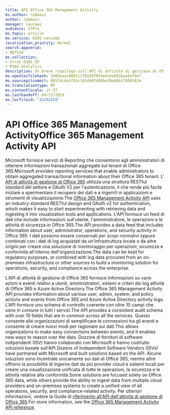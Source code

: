 ```yaml
---
title: API Office 365 Management Activity
ms.author: robmazz
author: robmazz
manager: laurawi
audience: ITPro
ms.topic: article
ms.service: O365-seccomp
localization_priority: Normal
search.appverid:
- MET150
ms.collection:
- Strat_O365_IP
- M365-analytics
description: Un breve riepilogo sull'API di attività di gestione di Office 365.
ms.openlocfilehash: 3405eaac000111fb5d5f054edcbe6816aa9af9e7
ms.sourcegitcommit: 0017dc6a5f81c165d9dfd88be39a6bb17856582e
ms.translationtype: MT
ms.contentlocale: it-IT
ms.lasthandoff: 04/23/2019
ms.locfileid: "32262558"
---
```

# <a name="office-365-management-activity-api"></a><span data-ttu-id="1503c-103">API Office 365 Management Activity</span><span class="sxs-lookup"><span data-stu-id="1503c-103">Office 365 Management Activity API</span></span>
<span data-ttu-id="1503c-104">Microsoft fornisce servizi di Reporting che consentono agli amministratori di ottenere informazioni transazionali aggregate sul tenant di Office 365.</span><span class="sxs-lookup"><span data-stu-id="1503c-104">Microsoft provides reporting services that enable administrators to obtain aggregated transactional information about their Office 365 tenant.</span></span> <span data-ttu-id="1503c-105">L' [API di attività di gestione di Office 365](https://docs.microsoft.com/office/office-365-management-api/office-365-management-apis-overview) utilizza una struttura RESTful standard del settore e OAuth V2 per l'autenticazione, il che rende più facile iniziare a sperimentare il recupero dei dati e a ingerirli in applicazioni e strumenti di visualizzazione.</span><span class="sxs-lookup"><span data-stu-id="1503c-105">The [Office 365 Management Activity API](https://docs.microsoft.com/office/office-365-management-api/office-365-management-apis-overview) uses an industry-standard RESTful design and OAuth v2 for authentication, which makes it easy to start experimenting with retrieving data and ingesting it into visualization tools and applications.</span></span> <span data-ttu-id="1503c-106">L'API fornisce un feed di dati che include informazioni sull'utente, l'amministratore, le operazioni e le attività di sicurezza in Office 365.</span><span class="sxs-lookup"><span data-stu-id="1503c-106">The API provides a data feed that includes information about user, administrator, operations, and security activity in Office 365.</span></span> <span data-ttu-id="1503c-107">I dati possono essere conservati per scopi normativi oppure combinati con i dati di log acquistati da un'infrastruttura locale o da altre origini per creare una soluzione di monitoraggio per operazioni, sicurezza e conformità all'interno dell'organizzazione.</span><span class="sxs-lookup"><span data-stu-id="1503c-107">The data can be kept for regulatory purposes, or combined with log data procured from an on-premises infrastructure or other sources to build a monitoring solution for operations, security, and compliance across the enterprise.</span></span>

<span data-ttu-id="1503c-108">L'API di attività di gestione di Office 365 fornisce informazioni su varie azioni e eventi relativi a utenti, amministratori, sistemi e criteri dei log attività di Office 365 e Azure Active Directory.</span><span class="sxs-lookup"><span data-stu-id="1503c-108">The Office 365 Management Activity API provides information about various user, admin, system, and policy actions and events from Office 365 and Azure Active Directory activity logs.</span></span> <span data-ttu-id="1503c-109">L'API fornisce uno schema di controllo coerente con oltre 10 campi che sono in comune in tutti i servizi.</span><span class="sxs-lookup"><span data-stu-id="1503c-109">The API provides a consistent audit schema with over 10 fields that are in common across all the services.</span></span> <span data-ttu-id="1503c-110">Questo consente alle organizzazioni di semplificare le connessioni tra gli eventi e consente di creare nuovi modi per ragionare sui dati.</span><span class="sxs-lookup"><span data-stu-id="1503c-110">This allows organizations to make easy connections between events, and it enables new ways to reason over the data.</span></span> <span data-ttu-id="1503c-111">Dozzine di fornitori di software indipendenti (ISV) hanno collaborato con Microsoft e hanno costruito soluzioni basate sull'API.</span><span class="sxs-lookup"><span data-stu-id="1503c-111">Dozens of Independent Software Vendors (ISVs) have partnered with Microsoft and built solutions based on the API.</span></span> <span data-ttu-id="1503c-112">Alcune soluzioni sono incentrate unicamente sui dati di Office 365, mentre altre offrono la possibilità di ingerire dati da più provider cloud e sistemi locali per creare una visualizzazione unificata di tutte le operazioni, la sicurezza e le attività relative alla conformità.</span><span class="sxs-lookup"><span data-stu-id="1503c-112">Some solutions are focused solely on Office 365 data, while others provide the ability to ingest data from multiple cloud providers and on-premises systems to create a unified view of all operations, security, and compliance-related activity.</span></span> <span data-ttu-id="1503c-113">Per ulteriori informazioni, vedere la Guida di [riferimento all'API dell'attività di gestione di Office 365](https://docs.microsoft.com/office/office-365-management-api/office-365-management-activity-api-reference).</span><span class="sxs-lookup"><span data-stu-id="1503c-113">For more information, see the [Office 365 Management Activity API reference](https://docs.microsoft.com/office/office-365-management-api/office-365-management-activity-api-reference).</span></span>
